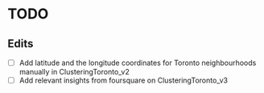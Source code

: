 # TODO

## Edits
- [ ] Add latitude and the longitude coordinates for Toronto neighbourhoods manually in ClusteringToronto_v2
- [ ] Add relevant insights from foursquare on ClusteringToronto_v3
